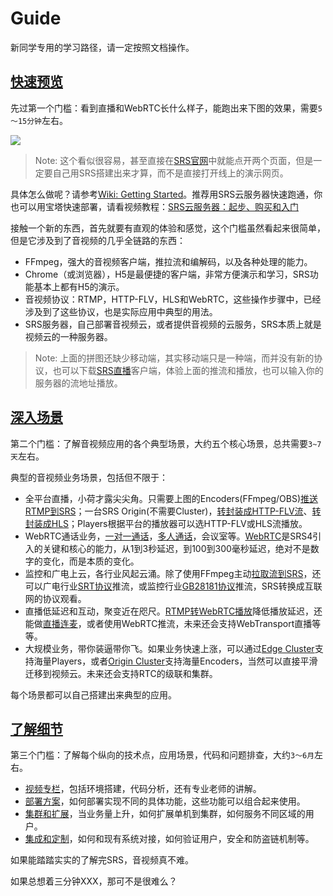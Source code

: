 # Guide

新同学专用的学习路径，请一定按照文档操作。

<a name="start"></a>

## [快速预览](#start)

先过第一个门槛：看到直播和WebRTC长什么样子，能跑出来下图的效果，需要`5～15分钟`左右。

![](/img/page-guide-001.png)

> Note: 这个看似很容易，甚至直接在[SRS官网](/docs/v4/tools/demo)中就能点开两个页面，但是一定要自己用SRS搭建出来才算，而不是直接打开线上的演示网页。

具体怎么做呢？请参考[Wiki: Getting Started](/docs/v4/doc/getting-started)。推荐用SRS云服务器快速跑通，你也可以用宝塔快速部署，请看视频教程：[SRS云服务器：起步、购买和入门](https://www.bilibili.com/video/BV1844y1L7dL/)

接触一个新的东西，首先就要有直观的体验和感觉，这个门槛虽然看起来很简单，但是它涉及到了音视频的几乎全链路的东西：

* FFmpeg，强大的音视频客户端，推拉流和编解码，以及各种处理的能力。
* Chrome（或浏览器），H5是最便捷的客户端，非常方便演示和学习，SRS功能基本上都有H5的演示。
* 音视频协议：RTMP，HTTP-FLV，HLS和WebRTC，这些操作步骤中，已经涉及到了这些协议，也是实际应用中典型的用法。
* SRS服务器，自己部署音视频云，或者提供音视频的云服务，SRS本质上就是视频云的一种服务器。

> Note: 上面的拼图还缺少移动端，其实移动端只是一种端，而并没有新的协议，也可以下载[SRS直播](http://ossrs.net/releases/app.html)客户端，体验上面的推流和播放，也可以输入你的服务器的流地址播放。

<a name="scenario"></a>

## [深入场景](#scenario)

第二个门槛：了解音视频应用的各个典型场景，大约五个核心场景，总共需要`3~7天`左右。

典型的音视频业务场景，包括但不限于：

* 全平台直播，小荷才露尖尖角。只需要上图的Encoders(FFmpeg/OBS)[推送RTMP到SRS](/docs/v4/doc/sample-rtmp)；一台SRS Origin(不需要Cluster)，[转封装成HTTP-FLV流](/docs/v4/doc/sample-http-flv)、[转封装成HLS](/docs/v4/doc/sample-hls)；Players根据平台的播放器可以选HTTP-FLV或HLS流播放。
* WebRTC通话业务，[一对一通话](https://mp.weixin.qq.com/s/xWe6f9WRhtwnpJQ8SO0Eeg)，[多人通话](https://mp.weixin.qq.com/s/CM2h99A1e_masL5sjkp4Zw)，会议室等。[WebRTC](/docs/v4/doc/webrtc)是SRS4引入的关键和核心的能力，从1到3秒延迟，到100到300毫秒延迟，绝对不是数字的变化，而是本质的变化。
* 监控和广电上云，各行业风起云涌。除了使用FFmpeg主动[拉取流到SRS](/docs/v4/doc/ingest)，还可以广电行业[SRT协议](/docs/v4/doc/sample-srt)推流，或监控行业[GB28181协议](https://github.com/ossrs/srs/issues/1500#issue-528623588)推流，SRS转换成互联网的协议观看。
* 直播低延迟和互动，聚变近在咫尺。[RTMP转WebRTC播放](https://github.com/ossrs/srs/issues/307#issue-76908382)降低播放延迟，还能做[直播连麦](https://mp.weixin.qq.com/s/7xexl07rrWBdh8xennXK3w)，或者使用WebRTC推流，未来还会支持WebTransport直播等等。
* 大规模业务，带你装逼带你飞。如果业务快速上涨，可以通过[Edge Cluster](/docs/v4/doc/sample-rtmp-cluster)支持海量Players，或者[Origin Cluster](/docs/v4/doc/sample-origin-cluster)支持海量Encoders，当然可以直接平滑迁移到视频云。未来还会支持RTC的级联和集群。

每个场景都可以自己搭建出来典型的应用。

<a name="more"></a>

## [了解细节](#more)

第三个门槛：了解每个纵向的技术点，应用场景，代码和问题排查，大约`3～6月`左右。

* [视频专栏](/docs/v4/tutorial/srs-open-source)，包括环境搭建，代码分析，还有专业老师的讲解。
* [部署方案](/docs/v4/category/main-protocols)，如何部署实现不同的具体功能，这些功能可以组合起来使用。
* [集群和扩展](/docs/v4/category/clusters)，当业务量上升，如何扩展单机到集群，如何服务不同区域的用户。
* [集成和定制](/docs/v4/category/openapi)，如何和现有系统对接，如何验证用户，安全和防盗链机制等。

如果能踏踏实实的了解完SRS，音视频真不难。

如果总想着三分钟XXX，那可不是很难么？
